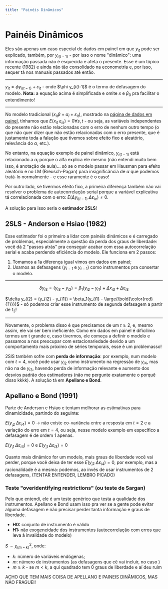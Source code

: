 ```yaml
---
title: "Painéis Dinâmicos"
---
```


# Painéis Dinâmicos

Eles são apenas um caso especial de dados em painel em que $y_{it}$ pode ser explicado, também, por $y_{i(t-1)}$ - por isso o nome "dinâmico": uma informação passada não é esquecida e afeta o presente. Esse é um tópico recente (1982) e ainda não tão consolidado na econometria e, por isso, sequer tá nos manuais passados até então.

-------

$y_{it} = \phi y_{i(t-1)} + \varepsilon_{it}$ - onde $\phi y_{i(t-1)$ é o termo de defasagem do modelo. **Nota:** a equação acima é simplificada e omite _x_ e $\beta_0$ pra facilitar o entendimento!

-------

No modelo tradicional ($x_{it}\beta + \alpha_i + \varepsilon_{it}$), mostrado na [página de dados em painel](/econometria/dados-painel.html), tínhamos que $E(x_{it} \; \varepsilon_{is}) = 0 \forall s, t$ - ou seja, as variáveis independentes do presente não estão relacionadas com o erro de nenhum outro tempo (o que não quer dizer que não estão relacionadas com o erro presente, que é justamente toda a falação que tivemos sobre efeito fixo e aleatório, relevância do $\alpha$, etc.).

No entanto, na equação exemplo de painel dinâmico, $y_{i(t-1)}$ está relacionado a $\alpha_i$ porque o alfa explica ele mesmo (não entendi muito bem isso, é anotação de aula)... só se o modelo passar em Hausman para efeito aleatório e no LM (Breusch-Pagan) para insignificância de $\alpha$ que podemos tratá-lo normalmente - e esse raramente é o caso!

Por outro lado, se tivermos efeito fixo, a primeira diferença também não vai resolver o problema de autocorrelação serial porque a variável explicativa tá correlacionada com o erro: $E(\Delta y_{i(t-1)} \; \Delta\varepsilon_{ie}) \neq 0$.

A solução para isso seria o **estimador 2SLS**!

## 2SLS - Anderson e Hsiao (1982)

Esse estimador foi o primeiro a lidar com painéis dinâmicos e é carregado de problemas, especialmente a questão da perda dos graus de liberdade: você dá 2 "passos atrás" pra conseguir acabar com essa autocorrelação serial e acaba perdendo eficiência do modelo. Ele funciona em 2 passos:

1. Tomamos a 1a diferença igual vimos em dados em painel;
1. Usamos as defasagens ($y_{t-1}$ e $y_{t-1}$) como instrumentos pra consertar o modelo.

-----

$$
\delta y_{i3} = (y_{i3} - y_{i2}) = \beta_1(y_{i2} - y_{i1}) + \Delta x_{i3} + \Delta\varepsilon_{i3}
$$

$\delta y_{i2} = (y_{i2} - y_{i1}) = \beta_1(y_{i1} - \large{\bold{\color{red}{?}}})$ - só podemos criar esse instrumento de segunda defasagem a partir de $t_3$!

-----

Novamente, o problema disso é que precisamos de um $t \geq 2$, e, mesmo assim, ele vai ser bem ineficiente. Como em dados em painel é dificílimo termos um t grande e, caso tivermos, ele começa a definir o modelo e passamos a nos preocupar com estacionariedade devido a um comportamento mais próximo de séries temporais, esse é um problemasso!

2SlS também sofre com **perda de informação**: por exemplo, num modelo com $t = 4$, você pode usar $y_{i2}$ como instrumento na regressão de $y_{i4}$, mas não na de $y_{i3}$, havendo perda de informação relevante e aumento dos desvios padrão dos estimadores (não me pergunte exatamente o porquê disso kkkk). A solução tá em **Apellano e Bond**.

## Apellano e Bond (1991)

Parte de Anderson e Hsiao e tentam melhorar as estimativas para dinamicidade, partindo do seguinte:

$E(y_{_i2} \; \Delta\varepsilon_{i4}) = 0$ -> não existe co-variância entre a resposta em $t = 2$ e a variação do erro em $t = 4$, ou seja, nesse modelo exemplo em específico a defasagem é de ordem 1 apenas.

$E(y_{_i1} \; \Delta\varepsilon_{i4}) = 0$ e $E(y_{_i1} \; \Delta\varepsilon_{i3}) = 0$

Quanto mais dinâmico for um modelo, mais graus de liberdade você vai perder, porque você deixa de ter esse $E(y_{_i2} \; \Delta\varepsilon_{i4}) = 0$, por exemplo, mas a racionalidade é a mesma: podemos, ao invés de usar instrumentos de 2 defasagens, (TENTAR ENTENDER, LEMBRO PICADO)

### Teste "overidentifying restrictions" (ou teste de Sargan)

Pelo que entendi, ele é um teste genérico que testa a qualidade dos instrumentos. Apellano e Bond usam isso pra ver se a gente pode evitar alguma defasagem e não precisar perder tanta informação e graus de liberdade.

- **H0:** conjunto de instrumento é válido
- **H1:** não exogeneidade dos instrumentos (autocorrelação com erros que leva à invalidade do modelo)

$S \sim \chi^2 _{(m - k)}$, onde:

- _k_: número de variáveis endógenas;
- _m_: número de instrumentos (as defasagens que cê vai incluir, no caso )
- $m \geq k$ - se $m \lt k$, a qui quadrado tem 0 graus de liberdade e aí deu ruim

ACHO QUE TEM MAIS COISA DE APELLANO E PAINEIS DINÂMICOS, MAS NÃO FRAGUEI!